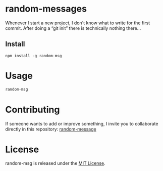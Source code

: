 
# random-messages

Whenever I start a new project, I don't know what to write for the first commit. After doing a “git init” there is technically nothing there...

## Install

```npm
npm install -g random-msg
```

# Usage

```bash
random-msg
```

# Contributing
If someone wants to add or improve something, I invite you to collaborate directly in this repository: [random-message](https://github.com/jhovannyvivas/random-message.git)

# License
random-msg is released under the [MIT License](https://opensource.org/licenses/MIT).